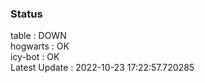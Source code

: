 ### Status


table : DOWN  
hogwarts : OK  
icy-bot : OK  
Latest Update : 2022-10-23 17:22:57.720285
